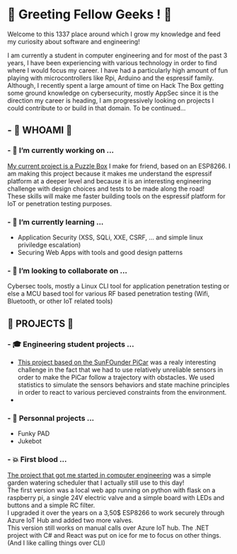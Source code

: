 # 👋 Greeting Fellow Geeks ! 👋

Welcome to this 1337 place around which I grow my knowledge and feed my curiosity about software and engineering!  
  
I am currently a student in computer engineering and for most of the past 3 years, I have been experiencing with various technology in order to find where I would focus my career. I have had a particularly high amount of fun playing with microcontrollers like Rpi, Arduino and the espressif family.
Although, I recently spent a large amount of time on Hack The Box getting some ground knowledge on cybersecurity, mostly AppSec since it is the direction my career is heading, I am progressively looking on projects I could contribute to or build in that domain. To be continued... 

## - 👾 WHOAMI 👾

### - 🔭 I’m currently working on ...
[My current project is a Puzzle Box](https://github.com/IterateMe/puzzle_box) I make for friend, based on an ESP8266. I am making this project because it makes me understand the espressif platform at a deeper level and because it is an interesting engineering challenge with design choices and tests to be made along the road!  
These skills will make me faster building tools on the espressif platform for IoT or penetration testing purposes.

### - 🌱 I’m currently learning ...
- Application Security (XSS, SQLi, XXE, CSRF, ... and simple linux priviledge escalation)
- Securing Web Apps with tools and good design patterns

### - 👯 I’m looking to collaborate on ...  
Cybersec tools, mostly a Linux CLI tool for application penetration testing or else a MCU based tool for various RF based penetration testing (Wifi, Bluetooth, or other IoT related tools)

## 💾 PROJECTS 💾

### - 🎓 Engineering student projects ...

- [This project based on the SunFOunder PiCar](https://github.com/IterateMe/SunFounder_PiCar) was a realy interesting challenge in the fact that we had to use relatively unreliable sensors in order to make the PiCar follow a trajectory with obstacles. We used statistics to simulate the sensors behaviors and state machine principles in order to react to various percieved constraints from the environment.
-   

### - 🌟 Personnal projects ...

- Funky PAD
- Jukebot

### - 💥 First blood ...  
[The project that got me started in computer engineering](https://github.com/IterateMe/Garden_AuTomate_RPi) was a simple garden watering scheduler that I actually still use to this day!  
The first version was a local web app running on python with flask on a raspberry pi, a single 24V electric valve and a simple board with LEDs and buttons and a simple RC filter.  
I upgraded it over the years on a 3,50$ ESP8266 to work securely through Azure IoT Hub and added two more valves.  
This version still works on manual calls over Azure IoT hub. The .NET project with C# and React was put on ice for me to focus on other things.  
(And I like calling things over CLI)  

<!--
**IterateMe/IterateMe** is a ✨ _special_ ✨ repository because its `README.md` (this file) appears on your GitHub profile.

Here are some ideas to get you started:

- 🔭 I’m currently working on ...
- 🤔 I’m looking for help with ...
- 💬 Ask me about ...
- 📫 How to reach me: ...
- 😄 Pronouns: ...

-->
